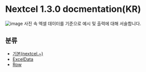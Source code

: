 # Nextcel 1.3.0 docmentation(KR)

![image](https://user-images.githubusercontent.com/34784356/187020858-f3e5ad2c-eccc-45d8-a40b-2f912c15325d.png)
사진 속 엑셀 데이터를 기준으로 예시 및 출력에 대해 서술합니다.


## 분류

- [기본(nextcel.~)](/kr/main.md)
- [ExcelData](/kr/ExcelData.md)
- [Row](/kr/Row.md)



